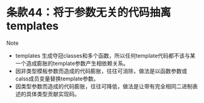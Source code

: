 # 条款44：将于参数无关的代码抽离templates

> [!NOTE]
>
> - templates 生成夺冠classes和多个函数，所以任何template代码都不该与某一个造成膨胀的template参数产生相依赖关系。
> - 因非类型模板参数而造成的代码膨胀，往往可消除，做法是以函数参数或calss成员变量替换template参数。
> - 因类型参数而造成的代码膨胀，往往可降低，做法是让带有完全相同二进制表述的具体类型贡献实现码。
